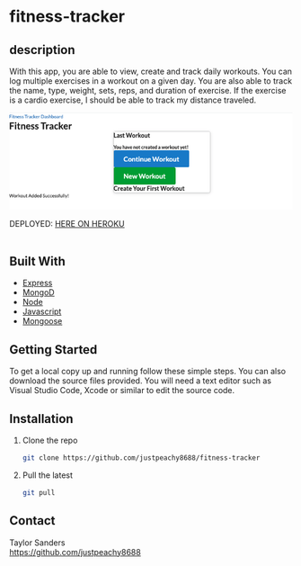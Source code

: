 # fitness-tracker

## description
With this app, you are able to view, create and track daily workouts. You can log multiple exercises in a workout on a given day. You are also able to track the name, type, weight, sets, reps, and duration of exercise. If the exercise is a cardio exercise, I should be able to track my distance traveled.

![Example Screenshot](public/fitness-pic.png)
<br>

DEPLOYED: [HERE ON HEROKU](https://whispering-beyond-13736.herokuapp.com/)
<br>
<br>

## Built With

* [Express](https://www.w3schools.com/)
* [MongoD](https://www.w3schools.com/)
* [Node](https://nodejs.org/)
* [Javascript](https://www.w3schools.com/)
* [Mongoose](https://mongoosejs.com/)

## Getting Started
To get a local copy up and running follow these simple steps. You can also download the source files provided. You will need a text editor such as Visual Studio Code, Xcode or similar to edit the source code.

## Installation
1. Clone the repo
   ```sh
   git clone https://github.com/justpeachy8688/fitness-tracker
   ```

2. Pull the latest
   ```sh
   git pull

## Contact

Taylor Sanders<br>
https://github.com/justpeachy8688